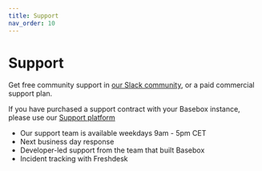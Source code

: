```yaml
---
title: Support
nav_order: 10
---
```


# Support

Get free community support in [our Slack community](https://baseboxd.slack.com/), or a paid commercial support plan.

If you have purchased a support contract with your Basebox instance, please use our [Support platform](https://bisdn.freshdesk.com/support/home)
 
* Our support team is available weekdays 9am - 5pm CET
* Next business day response
* Developer-led support from the team that built Basebox
* Incident tracking with Freshdesk
